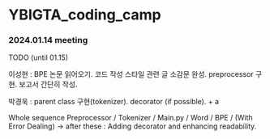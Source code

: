 # YBIGTA_coding_camp

### 2024.01.14 meeting
TODO (until 01.15)

이성현 : BPE 논문 읽어오기. 코드 작성 스타일 관련 글 소감문 완성. preprocessor 구현. 보고서 간단히 작성.

박경욱 : parent class 구현(tokenizer). decorator (if possible). + a


Whole sequence
Preprocessor / Tokenizer / Main.py / Word / BPE / (With Error Dealing)
 -> after these : Adding decorator and enhancing readability.

